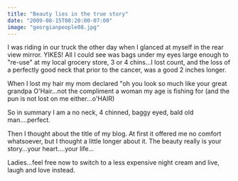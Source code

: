 ```yaml
---
title: "Beauty lies in the true story"
date: "2009-08-15T08:20:00-07:00"
image: "georgianpeople08.jpg"
---
```


I was riding in our truck the other day when I glanced at myself in the rear view mirror. YIKES! All I could see was bags under my eyes large enough to "re-use" at my local grocery store, 3 or 4 chins...I lost count, and the loss of a perfectly good neck that prior to the cancer, was a good 2 inches longer. 

When I lost my hair my mom declared "oh you look so much like your great grandpa O'Hair...not the compliment a woman my age is fishing for (and the pun is not lost on me either...o'HAIR)

So in summary I am a no neck, 4 chinned, baggy eyed, bald old man....perfect.

Then I thought about the title of my blog. At first it offered me no comfort whatsoever, but I thought a little longer about it. The beauty really is your story...your heart....your life...

Ladies...feel free now to switch to a less expensive night cream and live, laugh and love instead.